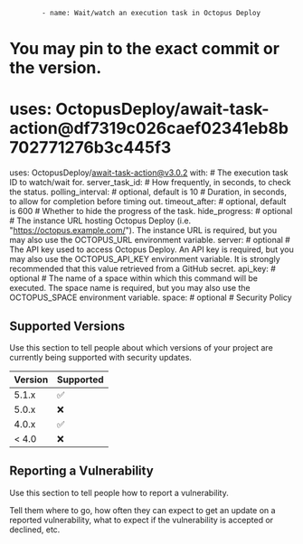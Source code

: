             - name: Wait/watch an execution task in Octopus Deploy
  # You may pin to the exact commit or the version.
  # uses: OctopusDeploy/await-task-action@df7319c026caef02341eb8b702771276b3c445f3
  uses: OctopusDeploy/await-task-action@v3.0.2
  with:
    # The execution task ID to watch/wait for.
    server_task_id: 
    # How frequently, in seconds, to check the status.
    polling_interval: # optional, default is 10
    # Duration, in seconds, to allow for completion before timing out.
    timeout_after: # optional, default is 600
    # Whether to hide the progress of the task.
    hide_progress: # optional
    # The instance URL hosting Octopus Deploy (i.e. "https://octopus.example.com/"). The instance URL is required, but you may also use the OCTOPUS_URL environment variable.
    server: # optional
    # The API key used to access Octopus Deploy. An API key is required, but you may also use the OCTOPUS_API_KEY environment variable. It is strongly recommended that this value retrieved from a GitHub secret.
    api_key: # optional
    # The name of a space within which this command will be executed. The space name is required, but you may also use the OCTOPUS_SPACE environment variable.
    space: # optional
          # Security Policy

## Supported Versions

Use this section to tell people about which versions of your project are
currently being supported with security updates.

| Version | Supported          |
| ------- | ------------------ |
| 5.1.x   | :white_check_mark: |
| 5.0.x   | :x:                |
| 4.0.x   | :white_check_mark: |
| < 4.0   | :x:                |

## Reporting a Vulnerability

Use this section to tell people how to report a vulnerability.

Tell them where to go, how often they can expect to get an update on a
reported vulnerability, what to expect if the vulnerability is accepted or
declined, etc.
